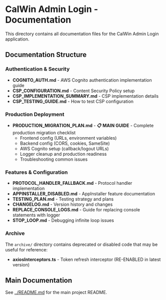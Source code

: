# CalWin Admin Login - Documentation

This directory contains all documentation files for the CalWin Admin Login application.

## Documentation Structure

### Authentication & Security
- **COGNITO_AUTH.md** - AWS Cognito authentication implementation guide
- **CSP_CONFIGURATION.md** - Content Security Policy setup
- **CSP_IMPLEMENTATION_SUMMARY.md** - CSP implementation details
- **CSP_TESTING_GUIDE.md** - How to test CSP configuration

### Production Deployment
- **PRODUCTION_MIGRATION_PLAN.md** - **📋 MAIN GUIDE** - Complete production migration checklist
  - Frontend config (URLs, environment variables)
  - Backend config (CORS, cookies, SameSite)
  - AWS Cognito setup (callback/logout URLs)
  - Logger cleanup and production readiness
  - Troubleshooting common issues

### Features & Configuration
- **PROTOCOL_HANDLER_FALLBACK.md** - Protocol handler implementation
- **APPINSTALLER_DISABLED.md** - AppInstaller feature documentation
- **TESTING_PLAN.md** - Testing strategy and plans
- **CHANGELOG.md** - Version history and changes
- **REPLACE_CONSOLE_LOGS.md** - Guide for replacing console statements with logger
- **STOP_LOOP.md** - Debugging infinite loop issues

### Archive
The `archive/` directory contains deprecated or disabled code that may be useful for reference:
- **axiosInterceptors.ts** - Token refresh interceptor (RE-ENABLED in latest version)

## Main Documentation

See [../README.md](../README.md) for the main project README.
